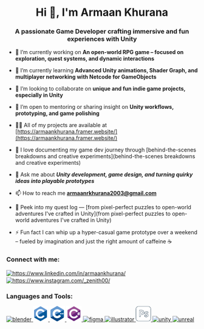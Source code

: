 <h1 align="center">Hi 👋, I'm Armaan Khurana</h1>
<h3 align="center">A passionate Game Developer crafting immersive and fun experiences with Unity</h3>

- 🔭 I’m currently working on **An open-world RPG game – focused on exploration, quest systems, and dynamic interactions**

- 🌱 I’m currently learning **Advanced Unity animations, Shader Graph, and multiplayer networking with Netcode for GameObjects**

- 👯 I’m looking to collaborate on **unique and fun indie game projects, especially in Unity**

- 🤝 I’m open to mentoring or sharing insight on **Unity workflows, prototyping, and game polishing**

- 👨‍💻 All of my projects are available at [https://armaankhurana.framer.website/](https://armaankhurana.framer.website/)

- 📝 I love documenting my game dev journey through [behind-the-scenes breakdowns and creative experiments](behind-the-scenes breakdowns and creative experiments)

- 💬 Ask me about ***Unity development, game design, and turning quirky ideas into playable prototypes***

- 📫 How to reach me **armaanrkhurana2003@gmail.com**

- 📄 Peek into my quest log — [from pixel-perfect puzzles to open-world adventures I've crafted in Unity](from pixel-perfect puzzles to open-world adventures I've crafted in Unity)

- ⚡ Fun fact I can whip up a hyper-casual game prototype over a weekend – fueled by imagination and just the right amount of caffeine ☕

<h3 align="left">Connect with me:</h3>
<p align="left">
<a href="https://linkedin.com/in/https://www.linkedin.com/in/armaankhurana/" target="blank"><img align="center" src="https://raw.githubusercontent.com/rahuldkjain/github-profile-readme-generator/master/src/images/icons/Social/linked-in-alt.svg" alt="https://www.linkedin.com/in/armaankhurana/" height="30" width="40" /></a>
<a href="https://instagram.com/https://www.instagram.com/_zenith00/" target="blank"><img align="center" src="https://raw.githubusercontent.com/rahuldkjain/github-profile-readme-generator/master/src/images/icons/Social/instagram.svg" alt="https://www.instagram.com/_zenith00/" height="30" width="40" /></a>
</p>

<h3 align="left">Languages and Tools:</h3>
<p align="left"> <a href="https://www.blender.org/" target="_blank" rel="noreferrer"> <img src="https://download.blender.org/branding/community/blender_community_badge_white.svg" alt="blender" width="40" height="40"/> </a> <a href="https://www.cprogramming.com/" target="_blank" rel="noreferrer"> <img src="https://raw.githubusercontent.com/devicons/devicon/master/icons/c/c-original.svg" alt="c" width="40" height="40"/> </a> <a href="https://www.w3schools.com/cpp/" target="_blank" rel="noreferrer"> <img src="https://raw.githubusercontent.com/devicons/devicon/master/icons/cplusplus/cplusplus-original.svg" alt="cplusplus" width="40" height="40"/> </a> <a href="https://www.w3schools.com/cs/" target="_blank" rel="noreferrer"> <img src="https://raw.githubusercontent.com/devicons/devicon/master/icons/csharp/csharp-original.svg" alt="csharp" width="40" height="40"/> </a> <a href="https://www.figma.com/" target="_blank" rel="noreferrer"> <img src="https://www.vectorlogo.zone/logos/figma/figma-icon.svg" alt="figma" width="40" height="40"/> </a> <a href="https://www.adobe.com/in/products/illustrator.html" target="_blank" rel="noreferrer"> <img src="https://www.vectorlogo.zone/logos/adobe_illustrator/adobe_illustrator-icon.svg" alt="illustrator" width="40" height="40"/> </a> <a href="https://www.photoshop.com/en" target="_blank" rel="noreferrer"> <img src="https://raw.githubusercontent.com/devicons/devicon/master/icons/photoshop/photoshop-line.svg" alt="photoshop" width="40" height="40"/> </a> <a href="https://unity.com/" target="_blank" rel="noreferrer"> <img src="https://www.vectorlogo.zone/logos/unity3d/unity3d-icon.svg" alt="unity" width="40" height="40"/> </a> <a href="https://unrealengine.com/" target="_blank" rel="noreferrer"> <img src="https://raw.githubusercontent.com/kenangundogan/fontisto/036b7eca71aab1bef8e6a0518f7329f13ed62f6b/icons/svg/brand/unreal-engine.svg" alt="unreal" width="40" height="40"/> </a> </p>
